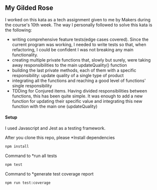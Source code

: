 ## My Gilded Rose

I worked on this kata as a tech assignment given to me by Makers during the course's 10th week.
The way I personally followed to solve this kata is the following:
* writing comprehensive feature tests(edge cases covered). Since the current program was working, I needed to write tests so that, when refactoring, I could be confident I was not breaking any main functionality.
* creating multiple private functions that, slowly but surely, were taking away responsibilities to the main updateQuality() function
* building the last private methods, each of them with a specific responsibility: update quality of a single type of product
* integrating all the functions and reaching a good level of functions' single responsibility
* TDDing for Conjured items. Having divided responsibilities between functions, this has been quite simple. It was enough to add a new function for updating their specific value and integrating this new function with the main one (updateQuality)


#### Setup
I used Javascript and Jest as a testing framework.

After you clone this repo, please *Install dependencies

```sh
npm install
```

Command to *run all tests

```sh
npm test
```

Command to *generate test coverage report

```sh
npm run test:coverage
```
